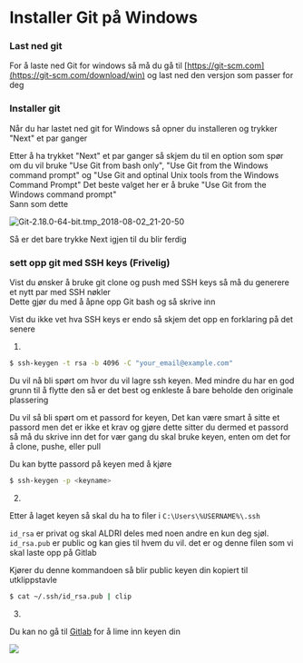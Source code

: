 # Installer Git på Windows


### Last ned git

For å laste ned Git for windows så må du gå til [https://git-scm.com](https://git-scm.com/download/win) og last ned den versjon som passer for deg


### Installer git
Når du har lastet ned git for Windows så opner du installeren og trykker "Next" et par ganger 

Etter å ha trykket "Next" et par ganger så skjem du til en option som spør om du vil bruke "Use Git from bash only", "Use Git from the Windows command prompt" og "Use Git and optinal Unix tools from the Windows Command Prompt"
Det beste valget her er å bruke "Use Git from the Windows command prompt" <br />
Sann som dette

 ![Git-2.18.0-64-bit.tmp_2018-08-02_21-20-50](/uploads/a96b686654c331e6035ee84a8fedf37b/Git-2.18.0-64-bit.tmp_2018-08-02_21-20-50.png)

Så er det bare trykke Next igjen til du blir ferdig

### sett opp git med SSH keys (Frivelig)

Vist du ønsker å bruke git clone og push med SSH keys så må du
generere et nytt par med SSH nøkler <br />
Dette gjør du med å åpne opp Git bash og så skrive inn

Vist du ikke vet hva SSH keys er endo så skjem det opp en forklaring på det senere

1.
  
```sh
$ ssh-keygen -t rsa -b 4096 -C "your_email@example.com"
```
Du vil nå bli spørt om hvor du vil lagre ssh keyen. 
Med mindre du har en god grunn til å flytte den så er det best og enkleste å bare beholde den originale plassering

Du vil så bli spørt om et passord for keyen, Det kan være smart å sitte et passord men det er ikke et krav og gjøre dette
sitter du dermed et passord så må du skrive inn det for vær gang du skal bruke keyen, enten om det for å clone, pushe, eller pull

Du kan bytte passord på keyen med å kjøre
```sh
$ ssh-keygen -p <keyname>
```

2. 
Etter å laget keyen så skal du ha to filer i `C:\Users\%USERNAME%\.ssh`

`id_rsa` er privat og skal ALDRI deles med noen andre en kun deg sjøl.
`id_rsa.pub` er public og kan gies til hvem du vil.
det er og denne filen som vi skal laste opp på Gitlab

Kjører du denne kommandoen så blir public keyen din kopiert til utklippstavle 
```sh
$ cat ~/.ssh/id_rsa.pub | clip
```

3. 
Du kan no gå til [Gitlab](https://git.errorsparty.no/profile/keys) for å lime inn keyen din


![](/uploads/570954126c2ea8a33ee9993cd382735c/firefox_2018-08-02_22-11-49.png)

